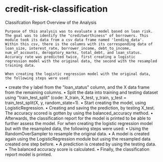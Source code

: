 # credit-risk-classification

Classifcation Report
Overview of the Analysis

    Purpose of this analysis was to evaluate a model based on loan risk. The goal was to identify the "creditworthiness" of borrowers. This module took its data from a csv data frame named 'lending_data'. Within this csv, there is the columns with its corresponding data of loan_size, interest_rate, borrower_income, debt_to_income, num_of_accounts, derogatory_marks, total_debt, and loan_status. Accuracy rate was predicted twice, first creating a logistic regression model with the original data, the second with the resampled training data. 
    
    When creating the logistic regression model with the original data, the following steps were used: 
•    create the y label from the "loan_status" column, and the X data frame from the remaining columns. 
•    Split the data into training and testing dataset using "train_test_split" (code: X_train, X_test, y_train, y_test = train_test_split(X, y, random_state=1). 
•    Start creating the model, using LogisticRegression. 
•    Creating and saving the prediction, by testing X_test. The accuracy scored is gotten by using the balanced_accuracy method. 
•    Afterwards, the classification report for the model is printed to be able to further assess the model. 
    For when creating the logistic regression model but with the resampled data, the following steps were used: 
•    Using the RandomOverSampler to resample the original data. 
•    A model is created again using the LogisticRegression module but using the resampled data created one step before. 
•    A prediction is created by using the testing data. 
•    The balanced accuracy score is calculated. 
•    Finally, the classification report model is printed. 
